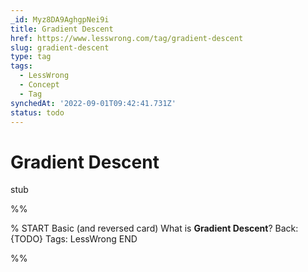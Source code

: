 ```yaml
---
_id: Myz8DA9AghgpNei9i
title: Gradient Descent
href: https://www.lesswrong.com/tag/gradient-descent
slug: gradient-descent
type: tag
tags:
  - LessWrong
  - Concept
  - Tag
synchedAt: '2022-09-01T09:42:41.731Z'
status: todo
---
```


# Gradient Descent

stub


%%

% START
Basic (and reversed card)
What is **Gradient Descent**?
Back: {TODO}
Tags: LessWrong
END

%%
	

